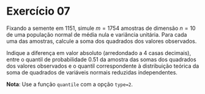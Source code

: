# Exercício 07

Fixando a semente em $1151$, simule $m = 1754$ amostras de dimensão $n = 10$ de uma população normal de média nula e variância unitária. Para cada uma das amostras, calcule a soma dos quadrados dos valores observados.

Indique a diferença em valor absoluto (arredondado a 4 casas decimais), entre o quantil de probabilidade $0.51$ da amostra das somas dos quadrados dos valores observados e o quantil correspondente à distribuição teórica da soma de quadrados de variáveis normais reduzidas independentes.

**Nota**: Use a função `quantile` com a opção `type=2`.
